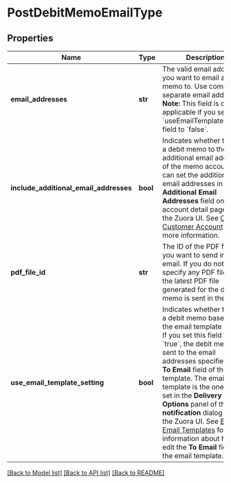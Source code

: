 # PostDebitMemoEmailType

## Properties
Name | Type | Description | Notes
------------ | ------------- | ------------- | -------------
**email_addresses** | **str** | The valid email addresses you want to email a debit memo to. Use commas to separate email addresses.  **Note:** This field is only applicable if you set the &#x60;useEmailTemplateSetting&#x60; field to &#x60;false&#x60;.  | [optional] 
**include_additional_email_addresses** | **bool** | Indicates whether to send a debit memo to the additional email addresses of the memo account.    You can set the additional email addresses in the **Additional Email Addresses** field on the account detail page from the Zuora UI. See [Create a Customer Account](https://knowledgecenter.zuora.com/BC_Subscription_Management/Customer_Accounts/B_Create_a_Customer_Account#section_2) for more information.  | [optional] [default to False]
**pdf_file_id** | **str** | The ID of the PDF file that you want to send in the email.   If you do not specify any PDF file ID, the latest PDF file generated for the debit memo is sent in the email.  | [optional] 
**use_email_template_setting** | **bool** | Indicates whether to email a debit memo based on the email template setting.   If you set this field to &#x60;true&#x60;, the debit memo is sent to the email addresses specified in the **To Email** field of the email template. The email template is the one you set in the **Delivery Options** panel of the **Edit notification** dialog from the Zuora UI. See [Edit Email Templates](https://knowledgecenter.zuora.com/CF_Users_and_Administrators/Notifications/Create_Email_Templates) for more information about how to edit the **To Email** field in the email template.  | [optional] [default to False]

[[Back to Model list]](../README.md#documentation-for-models) [[Back to API list]](../README.md#documentation-for-api-endpoints) [[Back to README]](../README.md)


